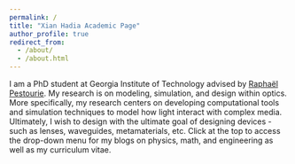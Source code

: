 ```yaml
---
permalink: /
title: "Xian Hadia Academic Page"
author_profile: true
redirect_from: 
  - /about/
  - /about.html
---
```


I am a PhD student at Georgia Institute of Technology advised by [Raphaël Pestourie](https://www.raphaelpestourie.com/). My research is on modeling, simulation, and design within optics. More specifically, my research centers on developing computational tools and simulation techniques to model how light interact with complex media. Ultimately, I wish to design with the ultimate goal of designing devices - such as lenses, waveguides, metamaterials, etc. Click at the top to access the drop-down menu for my blogs on physics, math, and engineering as well as my curriculum vitae.